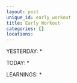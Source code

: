 ```yaml
---
layout: post
unique_id: early_workout
title: Early Workout
categories: []
locations: 
---
```


YESTERDAY:
* 

TODAY:
* 

LEARNINGS:
* 
